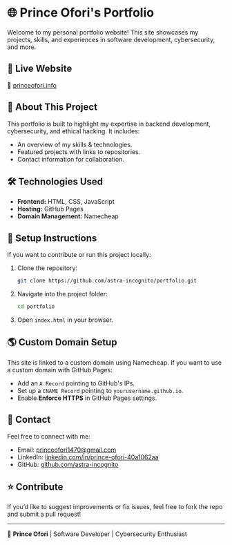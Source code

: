 # 🌐 Prince Ofori's Portfolio

Welcome to my personal portfolio website! This site showcases my projects, skills, and experiences in software development, cybersecurity, and more.

## 🚀 Live Website
🔗 [princeofori.info](https://princeofori.info)

## 📂 About This Project
This portfolio is built to highlight my expertise in backend development, cybersecurity, and ethical hacking. It includes:
- An overview of my skills & technologies.
- Featured projects with links to repositories.
- Contact information for collaboration.

## 🛠️ Technologies Used
- **Frontend:** HTML, CSS, JavaScript
- **Hosting:** GitHub Pages
- **Domain Management:** Namecheap

## 📜 Setup Instructions
If you want to contribute or run this project locally:
1. Clone the repository:
   ```sh
   git clone https://github.com/astra-incognito/portfolio.git
   ```
2. Navigate into the project folder:
   ```sh
   cd portfolio
   ```
3. Open `index.html` in your browser.

## 🌎 Custom Domain Setup
This site is linked to a custom domain using Namecheap. If you want to use a custom domain with GitHub Pages:
- Add an `A Record` pointing to GitHub's IPs.
- Set up a `CNAME Record` pointing to `yourusername.github.io`.
- Enable **Enforce HTTPS** in GitHub Pages settings.

## 📩 Contact
Feel free to connect with me:
- Email: princeofori1470@gmail.com
- LinkedIn: [linkedin.com/in/prince-ofori-40a1062aa](https://linkedin.com/in/prince-ofori-40a1062aa)
- GitHub: [github.com/astra-incognito](https://github.com/astra-incognito)

## ⭐ Contribute
If you’d like to suggest improvements or fix issues, feel free to fork the repo and submit a pull request!

---
🔹 **Prince Ofori** | Software Developer | Cybersecurity Enthusiast
